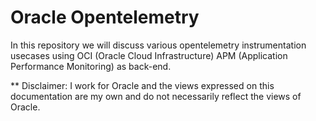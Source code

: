 # Oracle Opentelemetry
In this repository we will discuss various opentelemetry instrumentation usecases using OCI (Oracle Cloud Infrastructure) APM (Application Performance Monitoring) as back-end.





** Disclaimer: I work for Oracle and the views expressed on this documentation are my own and do not necessarily reflect the views of Oracle.
